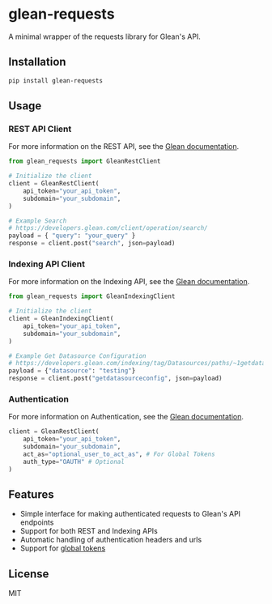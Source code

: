 # glean-requests

A minimal wrapper of the requests library for Glean's API.

## Installation

```bash
pip install glean-requests
```

## Usage

### REST API Client

For more information on the REST API, see the [Glean documentation](https://developers.glean.com/client/overview/#section/Introduction).

```python
from glean_requests import GleanRestClient

# Initialize the client
client = GleanRestClient(
    api_token="your_api_token",
    subdomain="your_subdomain",
)

# Example Search
# https://developers.glean.com/client/operation/search/
payload = { "query": "your_query" }
response = client.post("search", json=payload)
```

### Indexing API Client

For more information on the Indexing API, see the [Glean documentation](https://developers.glean.com/docs/indexing_api/indexing_api_getting_started/).

```python
from glean_requests import GleanIndexingClient

# Initialize the client
client = GleanIndexingClient(
    api_token="your_api_token",
    subdomain="your_subdomain",
)

# Example Get Datasource Configuration
# https://developers.glean.com/indexing/tag/Datasources/paths/~1getdatasourceconfig/post/
payload = {"datasource": "testing"}
response = client.post("getdatasourceconfig", json=payload)
```

### Authentication

For more information on Authentication, see the [Glean documentation](https://developers.glean.com/docs/client_api/client_api_scopes/).

```python
client = GleanRestClient(
    api_token="your_api_token",
    subdomain="your_subdomain",
    act_as="optional_user_to_act_as", # For Global Tokens
    auth_type="OAUTH" # Optional
)
```

## Features

- Simple interface for making authenticated requests to Glean's API endpoints
- Support for both REST and Indexing APIs
- Automatic handling of authentication headers and urls
- Support for [global tokens](https://developers.glean.com/docs/client_api/client_api_scopes/#global)

## License

MIT
